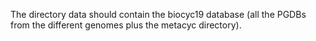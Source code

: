 The directory data should contain the biocyc19 database (all the PGDBs from the different genomes plus the metacyc directory).
